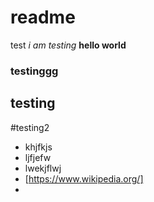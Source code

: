 # readme
test
*i am testing*
**hello world**
### testinggg
## testing
#testing2
* khjfkjs
* ljfjefw
* lwekjflwj
* [https://www.wikipedia.org/]
* 
